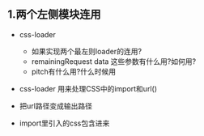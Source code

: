 
## 1.两个左侧模块连用
- css-loader
  - 如果实现两个最左则loader的连用?
  - remainingRequest data 这些参数有什么用?如何用?
  - pitch有什么用?什么时候用

- css-loader  用来处理CSS中的import和url()  

- 把url路径变成输出路径
- import里引入的css包含进来 